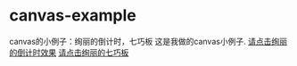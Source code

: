 # canvas-example
canvas的小例子：绚丽的倒计时，七巧板
这是我做的canvas小例子.
[请点击绚丽的倒计时效果](https://smile-ucas.github.io/canvas-example/index.html)
[请点击绚丽的七巧板](https://smile-ucas.github.io/canvas-example/qiqiaoban.html)
